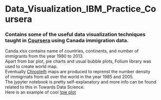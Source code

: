 # Data_Visualization_IBM_Practice_Coursera
### Contains some of the useful data visualization techniques taught in [Coursera](https://www.coursera.org/learn/python-for-data-visualization) using Canada immigration data. 
Canda.xlsx contains name of countries, continents, and number of immigrants from the year 1980 to 2013.<br> 
Apart from bar plot, pie charts and usual bubble plots, Folium library was used to create world map. <br> 
Eventually [Chropleth](https://en.wikipedia.org/wiki/Choropleth_map) maps are produced to reprenst the number density <br> of immigrnats from all over the world in the year 1985 and 2005. <br>
The jypyter notebook is pretty self-explanatory and more info can be found related to this in Towards Data Science. <br>
Here is an example of cool [!pie plot](https://github.com/suvoooo/Data_Visualization_IBM_Practice_Coursera/blob/master/Pie_Imm_to_Canda_Cont_1985_2005.png) 
